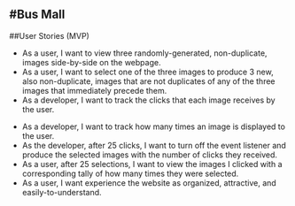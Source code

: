#Bus Mall
---
##User Stories (MVP)
* As a user, I want to view three randomly-generated, non-duplicate, images side-by-side on the webpage.
* As a user, I want to select one of the three images to produce 3 new, also non-duplicate, images that are not duplicates of any of the three images that immediately precede them.
* As a developer, I want to track the clicks that each image receives by the user.
- As a developer, I want to track how many times an image is displayed to the user.
- As the developer, after 25 clicks, I want to turn off the event listener and produce the selected images with the number of clicks they received.
- As a user, after 25 selections, I want to view the images I clicked with a corresponding tally of how many times they were selected.
- As a user, I want experience the website as organized, attractive, and easily-to-understand.
